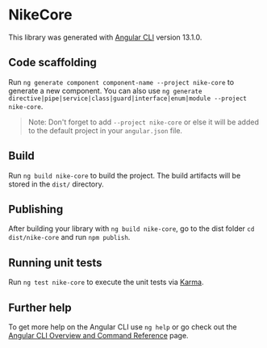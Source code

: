 # NikeCore

This library was generated with [Angular CLI](https://github.com/angular/angular-cli) version 13.1.0.

## Code scaffolding

Run `ng generate component component-name --project nike-core` to generate a new component. You can also use `ng generate directive|pipe|service|class|guard|interface|enum|module --project nike-core`.
> Note: Don't forget to add `--project nike-core` or else it will be added to the default project in your `angular.json` file. 

## Build

Run `ng build nike-core` to build the project. The build artifacts will be stored in the `dist/` directory.

## Publishing

After building your library with `ng build nike-core`, go to the dist folder `cd dist/nike-core` and run `npm publish`.

## Running unit tests

Run `ng test nike-core` to execute the unit tests via [Karma](https://karma-runner.github.io).

## Further help

To get more help on the Angular CLI use `ng help` or go check out the [Angular CLI Overview and Command Reference](https://angular.io/cli) page.
